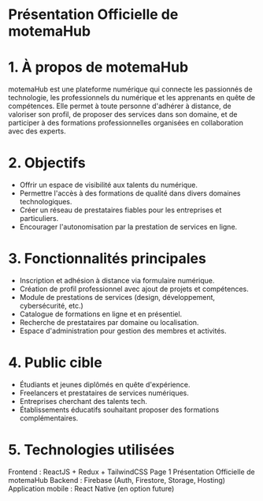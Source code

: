 # Présentation Officielle de motemaHub
# 1. À propos de motemaHub
motemaHub est une plateforme numérique qui connecte les passionnés de technologie, les professionnels
du numérique et les apprenants en quête de compétences.
Elle permet à toute personne d'adhérer à distance, de valoriser son profil, de proposer des services dans son
domaine, et de participer à des formations professionnelles organisées en collaboration avec des experts.
# 2. Objectifs
- Offrir un espace de visibilité aux talents du numérique.
- Permettre l'accès à des formations de qualité dans divers domaines technologiques.
- Créer un réseau de prestataires fiables pour les entreprises et particuliers.
- Encourager l'autonomisation par la prestation de services en ligne.
# 3. Fonctionnalités principales
- Inscription et adhésion à distance via formulaire numérique.
- Création de profil professionnel avec ajout de projets et compétences.
- Module de prestations de services (design, développement, cybersécurité, etc.)
- Catalogue de formations en ligne et en présentiel.
- Recherche de prestataires par domaine ou localisation.
- Espace d'administration pour gestion des membres et activités.
# 4. Public cible
- Étudiants et jeunes diplômés en quête d'expérience.
- Freelancers et prestataires de services numériques.
- Entreprises cherchant des talents tech.
- Établissements éducatifs souhaitant proposer des formations complémentaires.
# 5. Technologies utilisées
Frontend : ReactJS + Redux + TailwindCSS
Page 1
Présentation Officielle de motemaHub
Backend : Firebase (Auth, Firestore, Storage, Hosting)
Application mobile : React Native (en option future)
